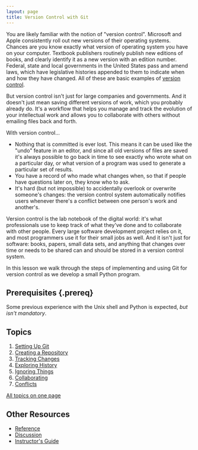 ```yaml
---
layout: page
title: Version Control with Git
---
```


You are likely familiar with the notion of "version control". 
Microsoft and Apple consistently roll out new versions of their operating systems. Chances are you know exactly what version of operating system you have on your computer.
Textbook publishers routinely publish new editions of books, and clearly identify it as a new version with an edition number. 
Federal, state and local governments in the United States pass and amend laws, which have legislative histories appended to them to indicate when and how they have changed. 
All of these are basic examples of [version control](reference.html#version-control). 

But version control isn't just for large companies and governments. And it doesn't just mean saving different versions of work, which you probably already do.
It's a workflow that helps you manage and track the evolution of your intellectual work and allows you to collaborate with others without emailing files back and forth. 

With version control...

*   Nothing that is committed is ever lost.
    This means it can be used like the "undo" feature in an editor,
    and since all old versions of files are saved
    it's always possible to go back in time to see exactly who wrote what on a particular day,
    or what version of a program was used to generate a particular set of results.
*   You have a record of who made what changes when,
    so that if people have questions later on,
    they know who to ask.
*   It's hard (but not impossible) to accidentally overlook or overwrite someone's changes:
    the version control system automatically notifies users
    whenever there's a conflict between one person's work and another's.

Version control is the lab notebook of the digital world:
it's what professionals use to keep track of what they've done
and to collaborate with other people.
Every large software development project relies on it,
and most programmers use it for their small jobs as well.
And it isn't just for software:
books, papers, small data sets, and anything that changes over time or needs to be shared
can and should be stored in a version control system.

In this lesson we walk through the steps of implementing and using Git for version control as we develop a small Python program.

## Prerequisites {.prereq}

Some previous experience with the Unix shell and Python is expected, *but isn't mandatory*.

## Topics

1.  [Setting Up Git](01-setup.html)
2.  [Creating a Repository](02-create.html)
3.  [Tracking Changes](03-changes.html)
4.  [Exploring History](04-history.html)
5.  [Ignoring Things](05-ignore.html)
6.  [Collaborating](06-collab.html)
7.  [Conflicts](07-conflict.html)

[All topics on one page](all.html)

## Other Resources

*   [Reference](reference.html)
*   [Discussion](discussion.html)
*   [Instructor's Guide](instructors.html)
